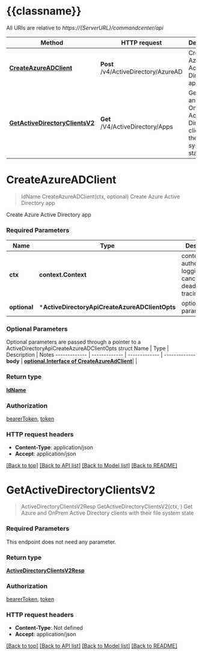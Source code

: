 # {{classname}}

All URIs are relative to *https://{ServerURL}/commandcenter/api*

Method | HTTP request | Description
------------- | ------------- | -------------
[**CreateAzureADClient**](ActiveDirectoryApi.md#CreateAzureADClient) | **Post** /v4/ActiveDirectory/AzureAD | Create Azure Active Directory app
[**GetActiveDirectoryClientsV2**](ActiveDirectoryApi.md#GetActiveDirectoryClientsV2) | **Get** /V4/ActiveDirectory/Apps | Get Azure and OnPrem Active Directory clients with their file system state

# **CreateAzureADClient**
> IdName CreateAzureADClient(ctx, optional)
Create Azure Active Directory app

Create Azure Active Directory app

### Required Parameters

Name | Type | Description  | Notes
------------- | ------------- | ------------- | -------------
 **ctx** | **context.Context** | context for authentication, logging, cancellation, deadlines, tracing, etc.
 **optional** | ***ActiveDirectoryApiCreateAzureADClientOpts** | optional parameters | nil if no parameters

### Optional Parameters
Optional parameters are passed through a pointer to a ActiveDirectoryApiCreateAzureADClientOpts struct
Name | Type | Description  | Notes
------------- | ------------- | ------------- | -------------
 **body** | [**optional.Interface of CreateAzureAdClient**](CreateAzureAdClient.md)|  | 

### Return type

[**IdName**](IdName.md)

### Authorization

[bearerToken](../README.md#bearerToken), [token](../README.md#token)

### HTTP request headers

 - **Content-Type**: application/json
 - **Accept**: application/json

[[Back to top]](#) [[Back to API list]](../README.md#documentation-for-api-endpoints) [[Back to Model list]](../README.md#documentation-for-models) [[Back to README]](../README.md)

# **GetActiveDirectoryClientsV2**
> ActiveDirectoryClientsV2Resp GetActiveDirectoryClientsV2(ctx, )
Get Azure and OnPrem Active Directory clients with their file system state

### Required Parameters
This endpoint does not need any parameter.

### Return type

[**ActiveDirectoryClientsV2Resp**](ActiveDirectoryClientsV2Resp.md)

### Authorization

[bearerToken](../README.md#bearerToken), [token](../README.md#token)

### HTTP request headers

 - **Content-Type**: Not defined
 - **Accept**: application/json

[[Back to top]](#) [[Back to API list]](../README.md#documentation-for-api-endpoints) [[Back to Model list]](../README.md#documentation-for-models) [[Back to README]](../README.md)

